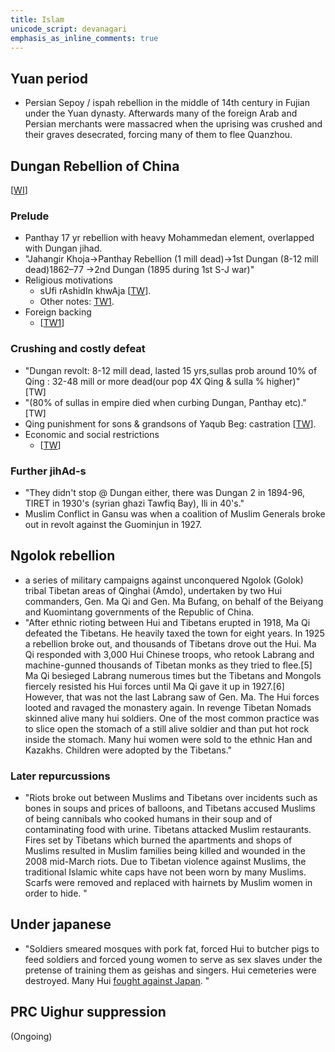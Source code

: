 ```yaml
---
title: Islam
unicode_script: devanagari
emphasis_as_inline_comments: true
---
```



## Yuan period
- Persian Sepoy / ispah rebellion in the middle of 14th century in Fujian under the Yuan dynasty. Afterwards many of the foreign Arab and Persian merchants were massacred when the uprising was crushed and their graves desecrated, forcing many of them to flee Quanzhou. 

## Dungan Rebellion of China

\[[WI](https://en.wikipedia.org/wiki/Dungan_Revolt_(1862%E2%80%9377))\]
### Prelude
- Panthay 17 yr rebellion with heavy Mohammedan element, overlapped with Dungan jihad.
- "Jahangir Khoja→Panthay Rebellion (1 mill dead)→1st Dungan (8-12 mill dead)1862–77 →2nd Dungan (1895 during 1st S-J war)"
- Religious motivations
    - sUfi rAshidIn khwAja \[[TW](https://twitter.com/search?src=typd&q=from%3Arjrasva%20dungan)\].
    - Other notes: [TW1](https://twitter.com/Rjrasva/status/584697294471221249).
- Foreign backing
    - \[[TW1](https://twitter.com/Rjrasva/status/471298678993731584)\]

### Crushing and costly defeat
- "Dungan revolt: 8-12 mill dead, lasted 15 yrs,sullas prob around 10% of Qing : 32-48 mill or more dead(our pop 4X Qing & sulla % higher)" \[TW\] 
- "(80% of sullas in empire died when curbing Dungan, Panthay etc)." \[TW\]
- Qing punishment for sons & grandsons of Yaqub Beg: castration \[[TW](https://twitter.com/Rjrasva/status/710988882742005760)\].
- Economic and social restrictions
    - \[[TW](https://twitter.com/Rjrasva/status/471303134216998912)\]

### Further jihAd-s
- "They didn't stop @ Dungan either, there was Dungan 2 in 1894-96, TIRET in 1930's (syrian ghazi Tawfiq Bay), Ili in 40's."
- Muslim Conflict in Gansu was when a coalition of Muslim Generals broke out in revolt against the Guominjun in 1927.

## Ngolok rebellion
- a series of military campaigns against unconquered Ngolok (Golok) tribal Tibetan areas of Qinghai (Amdo), undertaken by two Hui commanders, Gen. Ma Qi and Gen. Ma Bufang, on behalf of the Beiyang and Kuomintang governments of the Republic of China.
- "After ethnic rioting between Hui and Tibetans erupted in 1918, Ma Qi defeated the Tibetans. He heavily taxed the town for eight years. In 1925 a rebellion broke out, and thousands of Tibetans drove out the Hui. Ma Qi responded with 3,000 Hui Chinese troops, who retook Labrang and machine-gunned thousands of Tibetan monks as they tried to flee.\[5\] Ma Qi besieged Labrang numerous times but the Tibetans and Mongols fiercely resisted his Hui forces until Ma Qi gave it up in 1927.\[6\] However, that was not the last Labrang saw of Gen. Ma. The Hui forces looted and ravaged the monastery again. In revenge Tibetan Nomads skinned alive many hui soldiers. One of the most common practice was to slice open the stomach of a still alive soldier and than put hot rock inside the stomach. Many hui women were sold to the ethnic Han and Kazakhs. Children were adopted by the Tibetans."

### Later repurcussions
- "Riots broke out between Muslims and Tibetans over incidents such as bones in soups and prices of balloons, and Tibetans accused Muslims of being cannibals who cooked humans in their soup and of contaminating food with urine. Tibetans attacked Muslim restaurants. Fires set by Tibetans which burned the apartments and shops of Muslims resulted in Muslim families being killed and wounded in the 2008 mid-March riots. Due to Tibetan violence against Muslims, the traditional Islamic white caps have not been worn by many Muslims. Scarfs were removed and replaced with hairnets by Muslim women in order to hide. "

## Under japanese
- "Soldiers smeared mosques with pork fat, forced Hui to butcher pigs to feed soldiers and forced young women to serve as sex slaves under the pretense of training them as geishas and singers. Hui cemeteries were destroyed. Many Hui [fought against Japan](https://en.wikipedia.org/wiki/Chinese_Muslims_in_the_Second_Sino-Japanese_war). "

## PRC Uighur suppression
(Ongoing)
